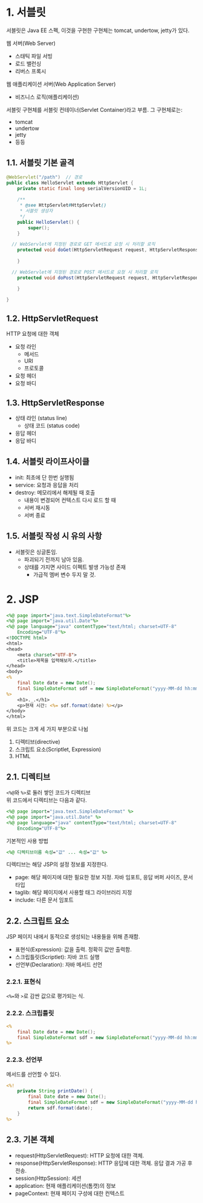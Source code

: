 # 1. 서블릿

서블릿은 Java EE 스펙, 이것을 구현한 구현체는 tomcat, undertow, jetty가 있다.

웹 서버(Web Server)

- 스태틱 파일 서빙
- 로드 밸런싱
- 리버스 프록시

웹 애플리케이션 서버(Web Application Server)

- 비즈니스 로직(애플리케이션)

서블릿 구현체를 서블릿 컨테이너(Servlet Container)라고 부름. 그 구현체로는:

- tomcat
- undertow
- jetty
- 등등

## 1.1. 서블릿 기본 골격

```java
@WebServlet("/path")  // 경로
public class HelloServlet extends HttpServlet {
	private static final long serialVersionUID = 1L;
       
    /**
     * @see HttpServlet#HttpServlet()
     * 서블릿 생성자
     */
    public HelloServlet() {
        super();
    }

  // WebServlet에 지정된 경로로 GET 메서드로 요청 시 처리할 로직
	protected void doGet(HttpServletRequest request, HttpServletResponse response) throws ServletException, IOException {
		
	}

  // WebServlet에 지정된 경로로 POST 메서드로 요청 시 처리할 로직
	protected void doPost(HttpServletRequest request, HttpServletResponse response) throws ServletException, IOException {

	}

}
```

## 1.2. HttpServletRequest

HTTP 요청에 대한 객체

- 요청 라인
  - 메서드
  - URI
  - 프로토콜
- 요청 헤더
- 요청 바디

## 1.3. HttpServletResponse

- 상태 라인 (status line)
  - 상태 코드 (status code)
- 응답 헤더
- 응답 바디

## 1.4. 서블릿 라이프사이클

- init: 최초에 단 한번 실행됨
- service: 요청과 응답을 처리
- destroy: 메모리에서 해제될 때 호출
  - 내용이 변경되어 컨텍스트 다시 로드 할 때
  - 서버 재시동
  - 서버 종료

## 1.5. 서블릿 작성 시 유의 사항
- 서블릿은 싱글톤임.
  - 파괴되기 전까지 남아 있음.
  - 상태를 가지면 사이드 이펙트 발생 가능성 존재
    - 가급적 멤버 변수 두지 말 것.


# 2. JSP

```jsp
<%@ page import="java.text.SimpleDateFormat"%>
<%@ page import="java.util.Date"%>
<%@ page language="java" contentType="text/html; charset=UTF-8" 
    Encoding="UTF-8"%>
<!DOCTYPE html>
<html>
<head>
    <meta charset="UTF-8">
    <title>제목을 입력해보자.</title>
</head>
<body>
<%
    final Date date = new Date();
    final SimpleDateFormat sdf = new SimpleDateFormat("yyyy-MM-dd hh:mm:ss(E)");
%>
    <h1>._.</h1>
    <p>현재 시간: <%= sdf.format(date) %></p>
</body>
</html>
```

위 코드는 크게 세 가지 부분으로 나뉨

1. 디렉티브(directive)
2. 스크립트 요소(Scriptlet, Expression)
3. HTML

## 2.1. 디렉티브

`<%@`와 `%>`로 둘러 쌓인 코드가 디렉티브  
위 코드에서 디렉티브는 다음과 같다.

```jsp
<%@ page import="java.text.SimpleDateFormat" %>
<%@ page import="java.util.Date" %>
<%@ page language="java" contentType="text/html; charset=UTF-8"
    Encoding="UTF-8"%>
```

기본적인 사용 방법

```jsp
<%@ 디렉티브이름 속성="값" ... 속성="값" %>
```

디렉티브는 해당 JSP의 설정 정보를 지정한다.

- page: 해당 페이지에 대한 필요한 정보 지정. 자바 임포트, 응답 버퍼 사이즈, 문서 타입
- taglib: 해당 페이지에서 사용할 태그 라이브러리 지정
- include: 다른 문서 임포트

## 2.2. 스크립트 요소

JSP 페이지 내에서 동적으로 생성되는 내용들을 위해 존재함.

- 표현식(Expression): 값을 출력. 정확히 값만 출력함.
- 스크립틀릿(Scriptlet): 자바 코드 실행
- 선언부(Declaration): 자바 메서드 선언

### 2.2.1. 표현식

`<%=`와 `>`로 감싼 값으로 평가되는 식.

### 2.2.2. 스크립틀릿

```jsp
<%
    final Date date = new Date();
    final SimpleDateFormat sdf = new SimpleDateFormat("yyyy-MM-dd hh:mm:ss(E)");
%>
```

### 2.2.3. 선언부

메서드를 선언할 수 있다.

```jsp
<%!
    private String printDate() {
        final Date date = new Date();
        final SimpleDateFormat sdf = new SimpleDateFormat("yyyy-MM-dd hh:mm:ss(E)");
        return sdf.format(date);
    }
%>
```

## 2.3. 기본 객체

- request(HttpServletRequest): HTTP 요청에 대한 객체.
- response(HttpServletResponse): HTTP 응답에 대한 객체. 응답 결과 가공 후 전송.
- session(HttpSession): 세션
- application: 현재 애플리케이션(톰캣)의 정보
- pageContext: 현재 페이지 구성에 대한 컨텍스트